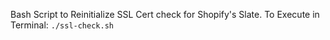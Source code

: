 Bash Script to Reinitialize SSL Cert check for Shopify's Slate.
To Execute in Terminal: 
`./ssl-check.sh`